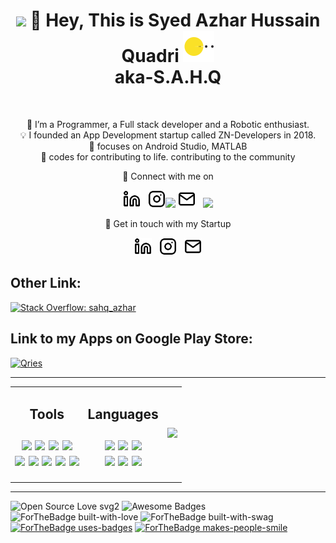 <h1 align='center'> <img src="https://github.com/TheDudeThatCode/TheDudeThatCode/blob/master/Assets/Hi.gif" width="40px"> 🤖 Hey, This is Syed Azhar Hussain Quadri <img src="https://raw.githubusercontent.com/Aniket965/Aniket965/master/pacman.svg?sanitize=true" width="50" height="50"><br>aka-S.A.H.Q</h1><br>


<p align='center'>
🚀 I’m a Programmer, a Full stack developer and a Robotic enthusiast.<br>
         💡 I founded an App Development startup called ZN-Developers in 2018.<br>
        🧠 focuses on Android Studio, MATLAB <br>
         💪 codes for contributing to life. contributing to the community


<p align='center'> 📇 Connect with me on </p>

<p align='center'>
<a href="https://www.linkedin.com/in/syed-azhar-hussain-quadri-492512173/" target="_blank" title="LinkedIn"><img height="28"  src="https://raw.githubusercontent.com/feathericons/feather/master/icons/linkedin.svg"></a> &nbsp  <a href="https://www.instagram.com/sahq_azhar/" target="_blank" title="Instagram"><img height="28" src="https://raw.githubusercontent.com/feathericons/feather/master/icons/instagram.svg"></i></a><a href="https://www.reddit.com/user/sahq_azhar" target="_blank" title="Reddit"><img height="28" src="https://i.ibb.co/v3FLkCK/52053.png"></i></a> <a href="mailto:azharhussain7a@gmail.com?subject=[GitHub]%20Source%20Han%20Sans" target="_blank" title="Mail"><img height="28" src="https://raw.githubusercontent.com/feathericons/feather/master/icons/mail.svg"></i></a> &nbsp <a href="https://soundcloud.com/sahq_azhar" target="_blank" title="Soundcloud"><img height="28" src="https://i.ibb.co/zsmygnm/soundcloud-01-01-512.png"></i></a>
</p>




<p align='center'> 📇 Get in touch with my Startup </p>  

<p align='center'>
<a href="https://www.linkedin.com/company/zn-developers/?viewAsMember=true" target="_blank" title="LinkedIn"><img height="28"  src="https://raw.githubusercontent.com/feathericons/feather/master/icons/linkedin.svg"></a> &nbsp  <a href="https://www.instagram.com/developers_zn/" target="_blank" title="Instagram"><img height="28" src="https://raw.githubusercontent.com/feathericons/feather/master/icons/instagram.svg"></i></a> &nbsp  <a href="mailto:developerszn@gmail.com?subject=[GitHub]%20Source%20Han%20Sans" target="_blank" title="Mail"><img height="28" src="https://raw.githubusercontent.com/feathericons/feather/master/icons/mail.svg"></i></a>   
</p>


**Other Link:**
-----------------------------------------------------------------
[![Stack Overflow: sahq_azhar](https://img.shields.io/badge/-Stack%20Overflow-222222?logo=stack-overflow&link=https://stackoverflow.com/users/12240101/sahq-azhar)](https://stackoverflow.com/users/12240101/sahq-azhar)<br>

**Link to my Apps on Google Play Store:**
-----------------------------------------------------------------
</a>

<a href="https://play.google.com/store/apps/developer?id=ZN+Developers">
         <img alt="Qries" src="https://i.ibb.co/zZbyQmR/en-badge-web-generic.png"
         width=150" >
      </a>
                               
-----------------------------------------------------------------                 
<table>
 
   
<td>       
         <h2 align='center'>Tools  <br> <br>
<code><img height="28" src="https://i.ibb.co/tmWfdJ1/1200px-Android-Studio-icon-svg.png"></code>
<code><img height="28" src="https://i.ibb.co/zPHVQJn/arduino-1-logo.png"></code>
<code><img height="28" src="https://i.ibb.co/D9MSWjz/Matlab-Logo.png"></code>
<code><img height="28" src="https://i.ibb.co/Jv5pMF3/1200px-Visual-Studio-Code-1-35-icon-svg.png"></code><br>
<code><img height="28" src="https://i.ibb.co/NKpTZ97/Code-Vision-AVR.png"></code>
<code><img height="28" src="https://i.ibb.co/Jk9vsbn/My-SQL-Logo.png"></code>
<code><img height="28" src="https://i.ibb.co/4KSPc43/logo-flutter-1080px-clr.png"></code>
<code><img height="28" src="https://i.ibb.co/QD0gH2N/380-3804499-firebase-logo-google-logo-firebase-firebase-png.png"></code>
<code><img height="28" src="https://i.ibb.co/55ZjKfg/Git-Icon-1788-C.png"></code>
</td>
<td> 
          <h2 align='center'>Languages  <br> <br>
<code><img height="28" src="https://i.ibb.co/D4x3X3P/101-1010012-c-programming-icon-c-programming-language-logo.png"></code>
<code><img height="28" src="https://i.ibb.co/0BYMFQ5/1200px-ISO-C-Logo-svg.png"></code>
<code><img height="38" src="https://i.ibb.co/L6M6rWH/1200px-Java-programming-language-logo-svg.png"></code><br>
<code><img height="28" src="https://i.ibb.co/CPDDRmh/1200px-Python-logo-notext-svg.png"></code>
<code><img height="28" src="https://i.ibb.co/rxfKP6n/fi0fu2k24eo31.png"></code>
<code><img height="28" src="https://i.ibb.co/gjz4gsc/tzt-EDWYGDh-Uiu-Tq-AHBz-Q77n-YRvw8ol-FYj-Bcn-Ur-Icfw-Yw-INFr-INo-B3s-Y-O0pilc-Cg-LJ46e-EWNYBnh-Lr-TH.png"></code>
</td>
<td>
<a href="https://github.com/sahq-azhar">
 <img height="200em" src="https://github-readme-stats.vercel.app/api/top-langs/?username=sahq-azhar&theme=vue&layout=compact" />
</a>
</td>
</table>




-----------------------------------------------------------------
![Open Source Love svg2](https://badges.frapsoft.com/os/v2/open-source.svg?v=103) 
![Awesome Badges](https://img.shields.io/badge/badges-awesome-green.svg)<br>
![ForTheBadge built-with-love](http://ForTheBadge.com/images/badges/built-with-love.svg)
![ForTheBadge built-with-swag](http://ForTheBadge.com/images/badges/built-with-swag.svg)
[![ForTheBadge uses-badges](http://ForTheBadge.com/images/badges/uses-badges.svg)](http://ForTheBadge.com)
[![ForTheBadge makes-people-smile](http://ForTheBadge.com/images/badges/makes-people-smile.svg)](http://ForTheBadge.com)
